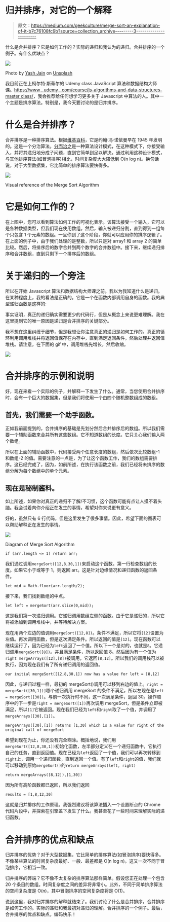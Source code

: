# 归并排序，对它的一个解释

> 原文：<https://medium.com/geekculture/merge-sort-an-explanation-of-it-b7c76108fc9b?source=collection_archive---------3----------------------->

什么是合并排序？它是如何工作的？实际的递归和我认为的递归。合并排序的一个例子。有什么优缺点？

![](img/ab9236be0c687d84ee255624769ad941.png)

Photo by [Yash Jain](https://unsplash.com/@_yashrjain?utm_source=medium&utm_medium=referral) on [Unsplash](https://unsplash.com?utm_source=medium&utm_medium=referral)

我目前正在上柯尔特·斯蒂尔的 Udemy class JavaScript 算法和数据结构大师课。[https://www . udemy . com/course/js-algorithms-and-data-structures-master class/](https://www.udemy.com/course/js-algorithms-and-data-structures-masterclass/)，我会推荐给任何想学习更多关于 Javascript 中算法的人。其中一个主题是排序算法。特别是，我今天要讨论的是归并排序。

# 什么是合并排序？

合并排序是一种排序算法。根据[维基百科](https://en.wikipedia.org/wiki/Merge_sort)，它是约翰·冯·诺依曼早在 1945 年发明的。这是一个分治算法。[分而治之](https://en.wikipedia.org/wiki/Divide-and-conquer_algorithm)是一种算法设计模式，在这种模式下，你接受输入，并将其递归地分成子问题，直到它简单到足以解决。通过利用这种设计模式，与其他排序算法(如冒泡排序)相比，时间复杂度大大降低到 O(n log n)。换句话说，对于大型数据集，它比简单的排序算法要快得多。

![](img/1756463211547c859b84dd8328b752ed.png)

Visual reference of the Merge Sort Algorithm

# 它是如何工作的？

在上图中，您可以看到算法如何工作的可视化表示。该算法接受一个输入，它可以是各种数据类型，但我们现在使用数组。然后，输入被递归分割，直到得到一组每个只包含 1 个元素的数组。一旦你到了这个阶段，你就可以应用你的排序逻辑了。在上面的例子中，由于我们处理的是整数，所以只是对 array1 和 array 2 的简单比较。然后，将排序后的数字合并到两个数字的合并数组中。接下来，继续递归排序和合并数组，直到只剩下一个排序后的数组。

# 关于递归的一个旁注

所以在开始 Javascript 算法和数据结构大师课之前。我以为我知道什么是递归。在某种程度上，我的看法是正确的。它是一个在函数内部调用自身的函数。我的典型递归函数是这样的:

事实证明，真正的递归确实需要更少的代码行，但是从概念上来说更难理解。我在这里提到它的唯一原因是递归是合并排序的关键部分。

我不想在这里纠缠于细节，但是我想让你注意真正的递归是如何工作的。真正的循环利用调用堆栈并将返回值保存在内存中，直到满足返回条件，然后处理并返回值堆栈。请注意，在下面的 gif 中，调用堆栈先增长，然后收缩。

![](img/07e0f2980ad51c03cc526b0cf6406796.png)

# 合并排序的示例和说明

好，现在来看一个实际的例子，并解释一下发生了什么。通常，当您使用合并排序时，会有一个巨大的数据集，但是我们将使用一个由四个随机整数组成的数组。

## 首先，我们需要一个助手函数。

正如我前面提到的，合并排序的基础是先划分然后合并排序后的数组。所以我们需要一个辅助函数来合并所有这些数组。它不知道数组的长度。它只关心我们输入两个数组。

所以在上面的辅助函数中，代码接受两个任意长度的数组，然后依次比较数组-1 和数组-2 的值。需要注意的一点是，为了让这个函数工作，我们的数组需要排序。这已经完成了，因为，如前所述，在执行该函数之前，我们已经将未排序的数组分解为每个数组中的单个元素。

## 现在是秘制酱料。

如上所述，如果你对真正的递归不了解/不习惯，这个函数可能有点让人摸不着头脑。我会试着向你介绍正在发生的事情，希望对你来说更有意义。

好的，虽然只有 6 行代码，但是这里发生了很多事情。因此，希望下面的图表可以帮助解释正在发生的事情。

![](img/3aa490b06e0c20a30faeb2ddf3660b75.png)

Diagram of Merge Sort Algorithm

```
if (arr.length <= 1) return arr;
```

我们通过调用`mergeSort([12,8,30,1])`来启动这个函数。第一行检查数组的长度。如果它小于或等于 1，则返回 arr。这是针对边缘情况和递归函数的返回条件。

```
let mid = Math.floor(arr.length/2);
```

接下来，我们找到数组的中点。

```
let left = mergeSort(arr.slice(0,mid));
```

这是我们第一次递归调用。它递归调用数组左侧的函数。由于它是递归的，所以它将被添加到调用堆栈中，并等待解决方案。

现在用两个左边的值调用`mergeSort([12,8])`。条件不满足，所以它将`[12]`设置为左值。再次调用函数，但是这次满足条件。所以返回的值是`[12]`。现在函数可以继续运行了，因为已经为`left`返回了一个值。所以下一个是对的，也就是`8`。它递归调用`mergeSort([8])`。并且满足条件，所以返回值 8。然后因为有一个值为`right mergeArrays([12],[8])`被调用，它返回`[8,12]`。所以我们的调用栈可以被执行，因为现在我们有了所有递归调用的返回值。

```
our initial mergeSort([12,8,30,1]) now has a value for left = [8,12]
```

因此，与递归过程一样，最初的 mergeSort()调用可以移到右边的值上。`right = mergeSort([30,1])]`哪个递归调用 mergeSort 的条件不满足，所以左现在是`left = mergeSort([30])`。与前一次执行时不同，这一次满足条件，返回 30。操作顺序中的下一步是`right = mergeSort([1])`再次调用 mergeSort，但是条件立即被满足，所以`[1]`它被返回。现在我们已经为`left`和`right`取了一个值，并调用了`mergeArrays([30],[1])`。

```
mergeArrays([30],[1]) returns [1,30] which is a value for right of the original call of mergeSort
```

希望到现在为止，你还没有完全糊涂。概括地说，我们用`mergeSort([12,8,30,1])`初始化函数，左半部分定义在一个递归函数中，它执行自己的任务，直到返回值。现在已经为`left`返回了一个值，我们可以再次转移到`right`上，调用一个递归函数，直到返回一个值。有了`left`和`right`的值，我们就可以移动到原始`mergeSort()`的`return mergeArrays(left, right)`

```
return mergeArrays([8,12]),[1,30])
```

因为所有高阶函数都已返回，所以我们返回

```
results = [1,8,12,30]
```

这就是归并排序的工作原理。我强烈建议将该算法插入一个设置断点的 Chrome 代码片段中，并探索在引擎盖下发生了什么。我甚至花了一些时间来理解实际的递归函数。

# 合并排序的优点和缺点

归并排序的优势？对于大型数据集，它比简单的排序算法(如冒泡排序)要快得多。不像某些算法的时间复杂度最好、一般、最差都是 O(n log n)。这又一次不同于冒泡排序，它相当一致。

归并排序的弊端？它不像不太复杂的排序算法那样简单。假设您正在处理一个包含 20 个条目的数组。时间复杂度之间的差异将非常小。此外，不同于简单排序算法的空间复杂度是 O(n)，其中冒泡排序的空间复杂度将是 O(1)。

说到这里，我对归并排序的解释就结束了。我们讨论了什么是合并排序，合并排序是如何工作的。实际的递归和我最初对递归的理解。合并排序的一个例子。最后，合并排序的优点和缺点。编码快乐！